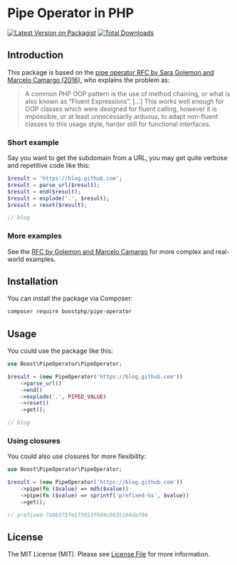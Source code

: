 # Pipe Operator in PHP

[![Latest Version on Packagist](https://img.shields.io/packagist/v/boostphp/pipe-operator.svg?style=flat-square)](https://packagist.org/packages/boostphp/pipe-operator)
[![Total Downloads](https://img.shields.io/packagist/dt/boostphp/pipe-operator.svg?style=flat-square)](https://packagist.org/packages/boostphp/pipe-operator)

## Introduction

This package is based on the [pipe operator RFC by Sara Golemon and Marcelo Camargo (2016)](https://wiki.php.net/rfc/pipe-operator), who explains the problem as:

> A common PHP OOP pattern is the use of method chaining, or what is also known as “Fluent Expressions”. […] This works well enough for OOP classes which were designed for fluent calling, however it is impossible, or at least unnecessarily arduous, to adapt non-fluent classes to this usage style, harder still for functional interfaces.

### Short example

Say you want to get the subdomain from a URL, you may get quite verbose and repetitive code like this:

```php
$result = 'https://blog.github.com';
$result = parse_url($result);
$result = end($result);
$result = explode('.', $result);
$result = reset($result);

// blog
```

### More examples

See the [RFC by Golemon and Marcelo Camargo](https://wiki.php.net/rfc/pipe-operator) for more complex and real-world examples.

## Installation

You can install the package via Composer:

```bash
composer require boostphp/pipe-operator
```

## Usage

You could use the package like this:

```php
use Boost\PipeOperator\PipeOperator;

$result = (new PipeOperator('https://blog.github.com'))
    ->parse_url()
    ->end()
    ->explode('.', PIPED_VALUE)
    ->reset()
    ->get();

// blog
```

### Using closures

You could also use closures for more flexibility:

```php
use Boost\PipeOperator\PipeOperator;

$result = (new PipeOperator('https://blog.github.com'))
    ->pipe(fn ($value) => md5($value))
    ->pipe(fn ($value) => sprintf('prefixed-%s', $value))
    ->get();

// prefixed-740b375fe175853f9d4c5635194daf84
```

## License

The MIT License (MIT). Please see [License File](LICENSE.md) for more information.
